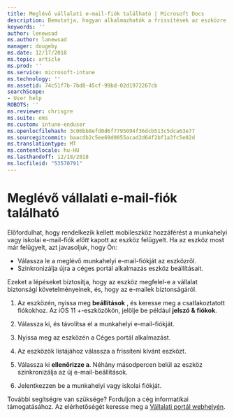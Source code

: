 ```yaml
---
title: Meglévő vállalati e-mail-fiók található | Microsoft Docs
description: Bemutatja, hogyan alkalmazhatók a frissítések az eszközre ahhoz, hogy az iskolai vagy munkahelyi e-mailek újra elérhetők legyenek.
keywords: ''
author: lenewsad
ms.author: lanewsad
manager: dougeby
ms.date: 12/17/2018
ms.topic: article
ms.prod: ''
ms.service: microsoft-intune
ms.technology: ''
ms.assetid: 74c51f7b-7bd8-45cf-99bd-02d1972267cb
searchScope:
- User help
ROBOTS: ''
ms.reviewer: chrisgre
ms.suite: ems
ms.custom: intune-enduser
ms.openlocfilehash: 3c06bb8efd0d6f7795094f36dcb513c5dca63e77
ms.sourcegitcommit: baacdb2c5ee69d0055acad2d64f2bf1a3fc5e02d
ms.translationtype: MT
ms.contentlocale: hu-HU
ms.lasthandoff: 12/18/2018
ms.locfileid: "53570791"
---
```

# <a name="an-existing-company-email-account-was-found"></a>Meglévő vállalati e-mail-fiók található

Előfordulhat, hogy rendelkezik kellett mobileszköz hozzáférést a munkahelyi vagy iskolai e-mail-fiók *előtt* kapott az eszköz felügyelt. Ha az eszköz most már felügyelt, azt javasoljuk, hogy Ön:

* Válassza le a meglévő munkahelyi e-mail-fiókját az eszközről.
* Szinkronizálja újra a céges portál alkalmazás eszköz beállításait.  

Ezeket a lépéseket biztosítja, hogy az eszköz megfelel-e a vállalat biztonsági követelményeinek, és, hogy az e-mailek biztonságáról.

1.  Az eszközén, nyissa meg **beállítások** , és keresse meg a csatlakoztatott fiókokhoz. Az iOS 11 +-eszközökön, jelölje be például **jelszó & fiókok**.
 
2. Válassza ki, és távolítsa el a munkahelyi e-mail-fiókját.

3. Nyissa meg az eszközén a Céges portál alkalmazást.  

4. Az eszközök listájához válassza a frissíteni kívánt eszközt.

5. Válassza ki **ellenőrizze a**. Néhány másodpercen belül az eszköz szinkronizálja az új e-mail-beállítások.

6. Jelentkezzen be a munkahelyi vagy iskolai fiókját.

További segítségre van szüksége? Forduljon a cég informatikai támogatásához. Az elérhetőségét keresse meg a [Vállalati portál webhelyén](https://go.microsoft.com/fwlink/?linkid=2010980).
